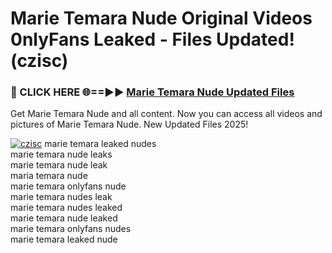 # Marie Temara Nude Original Videos 0nlyFans Leaked - Files Updated! (czisc)

<h3>🔴 CLICK HERE 🌐==►► <a href="https://tinyurl.com/4mcuefdz" rel="nofollow">Marie Temara Nude Updated Files</a></h3>

Get Marie Temara Nude and all content. Now you can access all videos and pictures of Marie Temara Nude. New Updated Files 2025!

[![czisc](https://i.imgur.com/StAQSOY.gif)](https://tinyurl.com/4mcuefdz)
marie temara leaked nudes<br>
marie temara nude leaks<br>
marie temara nude leak<br>
maria temara nude<br>
marie temara onlyfans nude<br>
marie temara nudes leak<br>
marie temara nudes leaked<br>
marie temara nude leaked<br>
marie temara onlyfans nudes<br>
marie temara leaked nude
